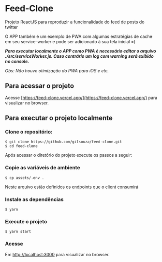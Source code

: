 # Feed-Clone

Projeto ReactJS para reproduzir a funcionalidade do feed de posts do twitter

O APP também é um exemplo de PWA com algumas estratégias de cache em seu service-worker e pode ser adicionado à sua tela inicial =)

***Para executar localmente o APP como PWA é necessário editar o arquivo ./src/serviceWorker.js. Caso contrário um log com warning será exibido no console.***

*Obs: Não houve otimização do PWA para iOS e etc.*

## Para acessar o projeto

Acesse [https://feed-clone.vercel.app/](https://feed-clone.vercel.app/) para visualizar no browser.

## Para executar o projeto localmente

### Clone o repositório:

```shell
$ git clone https://github.com/gilsouza/feed-clone.git
$ cd feed-clone
```

Após acessar o diretório do projeto execute os passos a seguir:


### Copie as variáveis de ambiente

```shell
$ cp assets/.env .
```

Neste arquivo estão definidos os endpoints que o client consumirá

### Instale as dependências

```shell
$ yarn
```

### Execute o projeto

```shell
$ yarn start
```

### Acesse

Em [http://localhost:3000](http://localhost:3000) para visualizar no browser.

